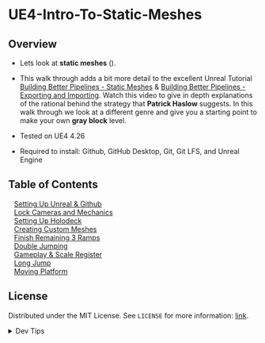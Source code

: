 # UE4-Intro-To-Static-Meshes

<!-- OVERVIEW -->
## Overview
* Lets look at **static meshes** ().

* This walk through adds a bit more detail to the excellent Unreal Tutorial [Building Better Pipelines - Static Meshes](https://learn.unrealengine.com/course/2436634/module/5372262?moduletoken=UHxxnDLPW8TaEDid3yDEO-i7JzqNAAqOWkuaAGEfmLDP6q-N0LkrLk5Ha9X6fuBO&LPId=90588) & [Building Better Pipelines - Exporting and Importing](https://learn.unrealengine.com/course/2436634/module/5372269?moduletoken=UHxxnDLPW8TaEDid3yDEO5Tx~ofHrQoACOJRf9UnVAtl4A0UE9Iluumz-xcTCkWt&LPId=90588).  Watch this video to give in depth explanations of the rational behind the strategy that **Patrick Haslow** suggests.  In this walk through we look at a different genre and give you a starting point to make your own **gray block** level.
  

* Tested on UE4 4.26
* Required to install: Github, GitHub Desktop, Git, Git LFS, and Unreal Engine

<!-- TOC -->
## Table of Contents
<kbd></kbd> &nbsp;&nbsp; [Setting Up Unreal & Github](setting-up/README.md#user-content-setting-up-unreal--github) <br>
<kbd></kbd> &nbsp;&nbsp; [Lock Cameras and Mechanics](camera-mechanics/README.md#user-content-lock-cameras-and-mechanics) <br>
<kbd></kbd> &nbsp;&nbsp; [Setting Up Holodeck](holodeck/README.md#user-content-setting-up-holodeck) <br>
<kbd></kbd> &nbsp;&nbsp; [Creating Custom Meshes](ramp/README.md#user-content-creating-custom-meshes) <br>
<kbd></kbd> &nbsp;&nbsp; [Finish Remaining 3 Ramps](ramps2/README.md#user-content-finish-remaining-3-ramps) <br>
<kbd></kbd> &nbsp;&nbsp; [Double Jumping](double-jump/README.md#user-content-double-jumping) <br>
<kbd></kbd> &nbsp;&nbsp; [Gameplay & Scale Register](gameplay-scale/README.md#user-content-gameplay--scale-register) <br>
<kbd></kbd> &nbsp;&nbsp; [Long Jump](long-jump/README.md#user-content-long-jump) <br>
<kbd></kbd> &nbsp;&nbsp; [Moving Platform](moving-platform/README.md#user-content-moving-platform) <br>


<!-- LICENSE -->
## License
Distributed under the MIT License. See `LICENSE` for more information: [link](LICENSE).


</p>
</details>
<details><summary>Dev Tips</summary>
make git m="add commit message"
</details>
